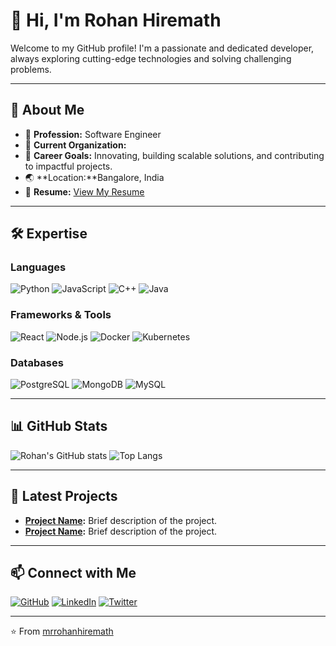 # 👋 Hi, I'm Rohan Hiremath

Welcome to my GitHub profile! I'm a passionate and dedicated developer, always exploring cutting-edge technologies and solving challenging problems.

---

## 🌟 About Me
- 💼 **Profession:** Software Engineer
- 🏢 **Current Organization:**
- 🎯 **Career Goals:** Innovating, building scalable solutions, and contributing to impactful projects.
- 🌏 **Location:**Bangalore, India
- 📄 **Resume:** [View My Resume](https://github.com/mrrohanhiremath)

---

## 🛠️ Expertise

### Languages
![Python](https://img.shields.io/badge/Python-3776AB?style=for-the-badge&logo=python&logoColor=white)
![JavaScript](https://img.shields.io/badge/JavaScript-F7DF1E?style=for-the-badge&logo=javascript&logoColor=black)
![C++](https://img.shields.io/badge/C++-00599C?style=for-the-badge&logo=cplusplus&logoColor=white)
![Java](https://img.shields.io/badge/Java-007396?style=for-the-badge&logo=java&logoColor=white)

### Frameworks & Tools
![React](https://img.shields.io/badge/React-61DAFB?style=for-the-badge&logo=react&logoColor=black)
![Node.js](https://img.shields.io/badge/Node.js-339933?style=for-the-badge&logo=nodedotjs&logoColor=white)
![Docker](https://img.shields.io/badge/Docker-2496ED?style=for-the-badge&logo=docker&logoColor=white)
![Kubernetes](https://img.shields.io/badge/Kubernetes-326CE5?style=for-the-badge&logo=kubernetes&logoColor=white)

### Databases
![PostgreSQL](https://img.shields.io/badge/PostgreSQL-336791?style=for-the-badge&logo=postgresql&logoColor=white)
![MongoDB](https://img.shields.io/badge/MongoDB-47A248?style=for-the-badge&logo=mongodb&logoColor=white)
![MySQL](https://img.shields.io/badge/MySQL-4479A1?style=for-the-badge&logo=mysql&logoColor=white)

---

## 📊 GitHub Stats

![Rohan's GitHub stats](https://github-readme-stats.vercel.app/api?username=mrrohanhiremath&show_icons=true&theme=radical)
![Top Langs](https://github-readme-stats.vercel.app/api/top-langs/?username=mrrohanhiremath&layout=compact&theme=radical)

---

## 🚀 Latest Projects
- **[Project Name](https://github.com/mrrohanhiremath/project-link):** Brief description of the project.
- **[Project Name](https://github.com/mrrohanhiremath/project-link):** Brief description of the project.

---

## 📫 Connect with Me

[![GitHub](https://img.shields.io/badge/GitHub-333?style=for-the-badge&logo=github)](https://github.com/mrrohanhiremath)
[![LinkedIn](https://img.shields.io/badge/LinkedIn-blue?style=for-the-badge&logo=linkedin)](https://www.linkedin.com/in/mrrohanhiremath)
[![Twitter](https://img.shields.io/badge/Twitter-1DA1F2?style=for-the-badge&logo=twitter)](https://twitter.com/your-twitter-handle)

---

⭐️ From [mrrohanhiremath](https://github.com/mrrohanhiremath)
